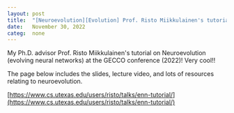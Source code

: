 ```yaml
---
layout: post
title:  "[Neuroevolution][Evolution] Prof. Risto Miikkulainen's tutorial on neuroevolution (GECCO 2022)"
date:   November 30, 2022
categ:  none
---
```




My Ph.D. advisor Prof. Risto Miikkulainen's tutorial on Neuroevolution (evolving neural networks) at the GECCO conference (2022)! Very cool!!



The page below includes the slides, lecture video, and lots of resources relating to neuroevolution. 

[https://www.cs.utexas.edu/users/risto/talks/enn-tutorial/](https://www.cs.utexas.edu/users/risto/talks/enn-tutorial/)

 

